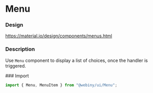 # Menu

### Design

<a href="https://material.io/design/components/menus.html" target="_blank">https://material.io/design/components/menus.html</a>

### Description

Use `Menu` component to display a list of choices, once the handler is triggered.

### Import

```js
import { Menu, MenuItem } from "@webiny/ui/Menu";
```
